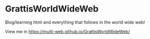 # GrattisWorldWideWeb
Blog/learning html and everything that follows in the world wide web!

View me in  https://multi-web.github.io/GrattisWorldWideWeb/
